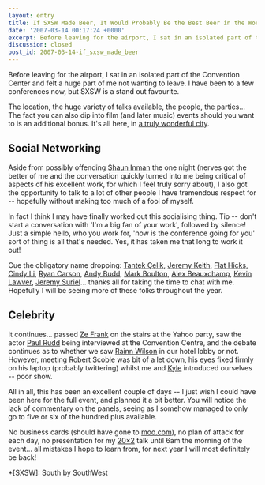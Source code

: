 ```yaml
---
layout: entry
title: If SXSW Made Beer, It Would Probably Be the Best Beer in the World
date: '2007-03-14 00:17:24 +0000'
excerpt: Before leaving for the airport, I sat in an isolated part of the Convention Center and felt a huge part of me not wanting to leave. I have been to a few conferences now, but SXSW is a stand out favourite.
discussion: closed
post_id: 2007-03-14-if_sxsw_made_beer
---
```

Before leaving for the airport, I sat in an isolated part of the Convention Center and felt a huge part of me not wanting to leave. I have been to a few conferences now, but SXSW is a stand out favourite.

The location, the huge variety of talks available, the people, the parties... The fact you can also dip into film (and later music) events should you want to is an additional bonus. It's all here, in [a truly wonderful city][1].

## Social Networking
Aside from possibly offending [Shaun Inman][2] the one night (nerves got the better of me and the conversation quickly turned into me being critical of aspects of his excellent work, for which I feel truly sorry about), I also got the opportunity to talk to a lot of other people I have tremendous respect for -- hopefully without making too much of a fool of myself.

In fact I think I may have finally worked out this socialising thing. Tip -- don't start a conversation with 'I'm a big fan of your work', followed by silence! Just a simple hello, who you work for, 'how is the conference going for you' sort of thing is all that's needed. Yes, it has taken me that long to work it out!

Cue the obligatory name dropping: [Tantek Çelik][3], [Jeremy Keith][4], [Flat Hicks, Cindy Li][5], [Ryan Carson][6], [Andy Budd][7], [Mark Boulton][8], [Alex Beauxchamp][9], [Kevin Lawver][10], [Jeremy Suriel][11]... thanks all for taking the time to chat with me. Hopefully I will be seeing more of these folks throughout the year.

## Celebrity
It continues... passed [Ze Frank][12] on the stairs at the Yahoo party, saw the actor [Paul Rudd][13] being interviewed at the Convention Centre, and the debate continues as to whether we saw [Rainn Wilson][14] in our hotel lobby or not. However, meeting [Robert Scoble][15] was bit of a let down, his eyes fixed firmly on his laptop (probably twittering) whilst me and [Kyle][16] introduced ourselves -- poor show.

All in all, this has been an excellent couple of days -- I just wish I could have been here for the full event, and planned it a bit better. You will notice the lack of commentary on the panels, seeing as I somehow managed to only go to five or six of the hundred plus available.

No business cards (should have gone to [moo.com][17]), no plan of attack for each day, no presentation for my [20×2][18] talk until 6am the morning of the event... all mistakes I hope to learn from, for next year I will most definitely be back!

[1]: /2007/03/falling_in_love_with_austin/
[2]: http://www.shauninman.com/
[3]: http://www.tantek.com/
[4]: http://adactio.com/
[5]: http://flickr.com/photos/paulrobertlloyd/4086656238/
[6]: http://www.carsonified.com/
[7]: http://www.andybudd.com/
[8]: http://www.markboulton.co.uk/
[9]: http://girlatplay.com/blog/
[10]: http://www.lawver.com/
[11]: http://www.goowy.com/
[12]: http://www.zefrank.com/
[13]: http://imdb.com/name/nm0748620/
[14]: http://imdb.com/name/nm0933988/
[15]: http://scobleizer.com/
[16]: http://www.houseofkyle.com/
[17]: http://www.moo.com/
[18]: http://www.20x2.org

*[SXSW]: South by SouthWest